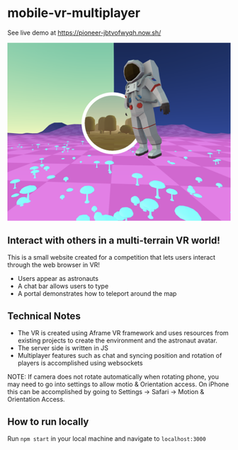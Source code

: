 # mobile-vr-multiplayer

See live demo at https://pioneer-jbtvofwyqh.now.sh/

![Screenshot](https://github.com/mrturck/mobile-vr-multiplayer/blob/master/public/img/screenshot.png?raw=true)

## Interact with others in a multi-terrain VR world!

This is a small website created for a competition that lets users interact through the web browser in VR! 
- Users appear as astronauts
- A chat bar allows users to type
- A portal demonstrates how to teleport around the map

## Technical Notes
- The VR is created using Aframe VR framework and uses resources from existing projects to create the environment and the astronaut avatar.
- The server side is written in JS
- Multiplayer features such as chat and syncing position and rotation of players is accomplished using websockets

NOTE: If camera does not rotate automatically when rotating phone, you may need to go into settings to allow motio & Orientation access. On iPhone this can be accomplished by going to Settings -> Safari -> Motion & Orientation Access.

## How to run locally
Run `npm start` in your local machine and navigate to `localhost:3000`

